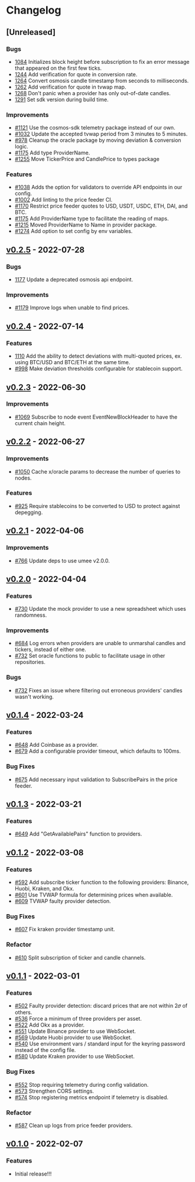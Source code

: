 <!-- markdownlint-disable MD013 MD024 -->
<!-- markdown-link-check-disable -->

<!--
Changelog Guiding Principles:

Changelogs are for humans, not machines.
There should be an entry for every single version.
The same types of changes should be grouped.
Versions and sections should be linkable.
The latest version comes first.
The release date of each version is displayed.
Mention whether you follow Semantic Versioning.

Usage:

Change log entries are to be added to the Unreleased section under the
appropriate stanza (see below). Each entry should ideally include a tag and
the Github PR referenced in the following format:

* (<tag>) [#<PR-number>](https://github.com/umee-network/umee/pull/<PR-number>) <changelog entry>

Types of changes (Stanzas):

Features: for new features.
Improvements: for changes in existing functionality.
Deprecated: for soon-to-be removed features.
Bug Fixes: for any bug fixes.
Client Breaking: for breaking Protobuf, CLI, gRPC and REST routes used by clients.
API Breaking: for breaking exported Go APIs used by developers.
State Machine Breaking: for any changes that result in a divergent application state.

To release a new version, ensure an appropriate release branch exists. Add a
release version and date to the existing Unreleased section which takes the form
of:

## [<version>](https://github.com/umee-network/umee/releases/tag/<version>) - YYYY-MM-DD

Once the version is tagged and released, a PR should be made against the main
branch to incorporate the new changelog updates.

Ref: https://keepachangelog.com/en/1.0.0/
-->

# Changelog

## [Unreleased]

### Bugs

- [1084](https://github.com/umee-network/umee/pull/1084) Initializes block height before subscription to fix an error message that appeared on the first few ticks.
- [1244](https://github.com/umee-network/umee/pull/1244) Add verification for quote in conversion rate.
- [1264](https://github.com/umee-network/umee/pull/1264) Convert osmosis candle timestamp from seconds to milliseconds.
- [1262](https://github.com/umee-network/umee/pull/1262) Add verification for quote in tvwap map.
- [1268](https://github.com/umee-network/umee/pull/1268) Don't panic when a provider has only out-of-date candles.
- [1291](https://github.com/umee-network/umee/pull/1291) Set sdk version during build time.

### Improvements

- [#1121](https://github.com/umee-network/umee/pull/1121) Use the cosmos-sdk telemetry package instead of our own.
- [#1032](https://github.com/umee-network/umee/pull/1032) Update the accepted tvwap period from 3 minutes to 5 minutes.
- [#978](https://github.com/umee-network/umee/pull/978) Cleanup the oracle package by moving deviation & conversion logic.
- [#1175](https://github.com/umee-network/umee/pull/1175) Add type ProviderName.
- [#1255](https://github.com/umee-network/umee/pull/1255) Move TickerPrice and CandlePrice to types package

### Features

- [#1038](https://github.com/umee-network/umee/pull/1038) Adds the option for validators to override API endpoints in our config.
- [#1002](https://github.com/umee-network/umee/pull/1002) Add linting to the price feeder CI.
- [#1170](https://github.com/umee-network/umee/pull/1170) Restrict price feeder quotes to USD, USDT, USDC, ETH, DAI, and BTC.
- [#1175](https://github.com/umee-network/umee/pull/1175) Add ProviderName type to facilitate the reading of maps.
- [#1215](https://github.com/umee-network/umee/pull/1215) Moved ProviderName to Name in provider package.
- [#1274](https://github.com/umee-network/umee/pull/1274) Add option to set config by env variables.

## [v0.2.5](https://github.com/umee-network/umee/releases/tag/price-feeder%2Fv0.2.5) - 2022-07-28

### Bugs

- [1177](https://github.com/umee-network/umee/pull/1177) Update a deprecated osmosis api endpoint.

### Improvements

- [#1179](https://github.com/umee-network/umee/pull/1179) Improve logs when unable to find prices.

## [v0.2.4](https://github.com/umee-network/umee/releases/tag/price-feeder%2Fv0.2.4) - 2022-07-14

### Features

- [1110](https://github.com/umee-network/umee/pull/1110) Add the ability to detect deviations with multi-quoted prices, ex. using BTC/USD and BTC/ETH at the same time.
- [#998](https://github.com/umee-network/umee/pull/998) Make deviation thresholds configurable for stablecoin support.

## [v0.2.3](https://github.com/umee-network/umee/releases/tag/price-feeder%2Fv0.2.3) - 2022-06-30

### Improvements

- [#1069](https://github.com/umee-network/umee/pull/1069) Subscribe to node event EventNewBlockHeader to have the current chain height.

## [v0.2.2](https://github.com/umee-network/umee/releases/tag/price-feeder%2Fv0.2.2) - 2022-06-27

### Improvements

- [#1050](https://github.com/umee-network/umee/pull/1050) Cache x/oracle params to decrease the number of queries to nodes.

### Features

- [#925](https://github.com/umee-network/umee/pull/925) Require stablecoins to be converted to USD to protect against depegging.

## [v0.2.1](https://github.com/umee-network/umee/releases/tag/price-feeder%2Fv0.2.1) - 2022-04-06

### Improvements

- [#766](https://github.com/umee-network/umee/pull/766) Update deps to use umee v2.0.0.

## [v0.2.0](https://github.com/umee-network/umee/releases/tag/price-feeder%2Fv0.2.0) - 2022-04-04

### Features

- [#730](https://github.com/umee-network/umee/pull/730) Update the mock provider to use a new spreadsheet which uses randomness.

### Improvements

- [#684](https://github.com/umee-network/umee/pull/684) Log errors when providers are unable to unmarshal candles and tickers, instead of either one.
- [#732](https://github.com/umee-network/umee/pull/732) Set oracle functions to public to facilitate usage in other repositories.

### Bugs

- [#732](https://github.com/umee-network/umee/pull/732) Fixes an issue where filtering out erroneous providers' candles wasn't working.

## [v0.1.4](https://github.com/umee-network/umee/releases/tag/price-feeder%2Fv0.1.4) - 2022-03-24

### Features

- [#648](https://github.com/umee-network/umee/pull/648) Add Coinbase as a provider.
- [#679](https://github.com/umee-network/umee/pull/679) Add a configurable provider timeout, which defaults to 100ms.

### Bug Fixes

- [#675](https://github.com/umee-network/umee/pull/675) Add necessary input validation to SubscribePairs in the price feeder.

## [v0.1.3](https://github.com/umee-network/umee/releases/tag/price-feeder%2Fv0.1.3) - 2022-03-21

### Features

- [#649](https://github.com/umee-network/umee/pull/649) Add "GetAvailablePairs" function to providers.

## [v0.1.2](https://github.com/umee-network/umee/releases/tag/price-feeder%2Fv0.1.2) - 2022-03-08

### Features

- [#592](https://github.com/umee-network/umee/pull/592) Add subscribe ticker function to the following providers: Binance, Huobi, Kraken, and Okx.
- [#601](https://github.com/umee-network/umee/pull/601) Use TVWAP formula for determining prices when available.
- [#609](https://github.com/umee-network/umee/pull/609) TVWAP faulty provider detection.

### Bug Fixes

- [#607](https://github.com/umee-network/umee/pull/607) Fix kraken provider timestamp unit.

### Refactor

- [#610](https://github.com/umee-network/umee/pull/610) Split subscription of ticker and candle channels.

## [v0.1.1](https://github.com/umee-network/umee/releases/tag/price-feeder%2Fv0.1.1) - 2022-03-01

### Features

- [#502](https://github.com/umee-network/umee/pull/502) Faulty provider detection: discard prices that are not within 2𝜎 of others.
- [#536](https://github.com/umee-network/umee/pull/536) Force a minimum of three providers per asset.
- [#522](https://github.com/umee-network/umee/pull/522) Add Okx as a provider.
- [#551](https://github.com/umee-network/umee/pull/551) Update Binance provider to use WebSocket.
- [#569](https://github.com/umee-network/umee/pull/569) Update Huobi provider to use WebSocket.
- [#540](https://github.com/umee-network/umee/pull/536) Use environment vars / standard input for the keyring password instead of the config file.
- [#580](https://github.com/umee-network/umee/pull/580) Update Kraken provider to use WebSocket.

### Bug Fixes

- [#552](https://github.com/umee-network/umee/pull/552) Stop requiring telemetry during config validation.
- [#573](https://github.com/umee-network/umee/pull/573) Strengthen CORS settings.
- [#574](https://github.com/umee-network/umee/pull/574) Stop registering metrics endpoint if telemetry is disabled.

### Refactor

- [#587](https://github.com/umee-network/umee/pull/587) Clean up logs from price feeder providers.

## [v0.1.0](https://github.com/umee-network/umee/releases/tag/price-feeder%2Fv0.1.0) - 2022-02-07

### Features

- Initial release!!!
